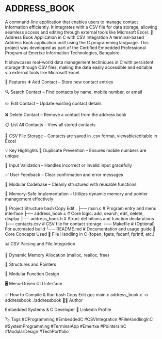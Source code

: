 # ADDRESS_BOOK
A command-line application that enables users to manage contact information efficiently. It integrates with a CSV file for data storage, allowing seamless access and editing through external tools like Microsoft Excel.
📇 Address Book Application in C with CSV Integration
A terminal-based Address Book application built using the C programming language. This project was developed as part of the Certified Embedded Professional Program at Emertxe Information Technologies, Bangalore.

It showcases real-world data management techniques in C with persistent storage through CSV files, making the data easily accessible and editable via external tools like Microsoft Excel.

🔧 Features
➕ Add Contact – Store new contact entries

🔍 Search Contact – Find contacts by name, mobile number, or email

✏️ Edit Contact – Update existing contact details

❌ Delete Contact – Remove a contact from the address book

📋 List All Contacts – View all stored contacts

📂 CSV File Storage – Contacts are saved in .csv format, viewable/editable in Excel

💡 Key Highlights
📵 Duplicate Prevention – Ensures mobile numbers are unique

🛑 Input Validation – Handles incorrect or invalid input gracefully

✅ User Feedback – Clear confirmation and error messages

🧱 Modular Codebase – Cleanly structured with reusable functions

🧠 Memory-Safe Implementation – Utilizes dynamic memory and pointer management effectively

📁 Project Structure
bash
Copy
Edit
.
├── main.c                # Program entry and menu interface
├── address_book.c        # Core logic: add, search, edit, delete, display
├── address_book.h        # Struct definitions and function declarations
├── contacts.csv          # CSV file for contact storage
├── Makefile              # (Optional) For automated build
└── README.md             # Documentation and usage guide
🧠 Core Concepts Used
📂 File Handling in C (fopen, fgets, fscanf, fprintf, etc.)

📊 CSV Parsing and File Integration

🧮 Dynamic Memory Allocation (malloc, realloc, free)

🧾 Structures and Pointers

🧩 Modular Function Design

🖥️ Menu-Driven CLI Interface

✅ How to Compile & Run
bash
Copy
Edit
gcc main.c address_book.c -o addressbook
./addressbook
👨‍💻 Author

Embedded Systems & C Developer
🔗 LinkedIn Profile

🏷️ Tags
#CProgramming #EmbeddedC #CSVIntegration #FileHandlingInC
#SystemProgramming #TerminalApp #Emertxe #PointersInC
#ModularDesign #TechPortfolio
